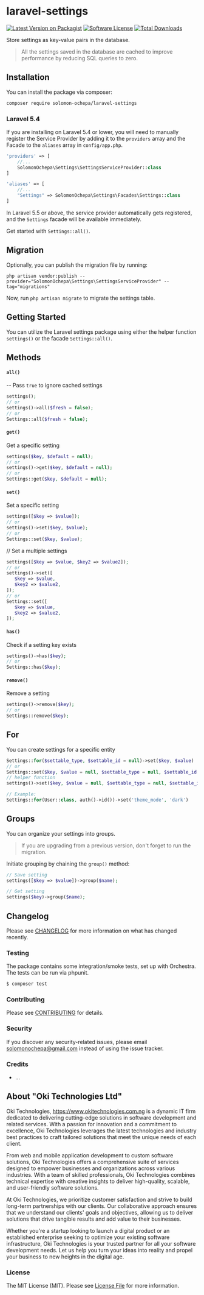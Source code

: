 # laravel-settings

[![Latest Version on Packagist](https://img.shields.io/packagist/v/solomon-ochepa/laravel-settings.svg)](https://packagist.org/packages/solomon-ochepa/laravel-settings)
[![Software License](https://img.shields.io/badge/license-MIT-brightgreen.svg)](LICENSE.md)
[![Total Downloads](https://img.shields.io/packagist/dt/solomon-ochepa/laravel-settings.svg)](https://packagist.org/packages/solomon-ochepa/laravel-settings)

Store settings as key-value pairs in the database.

> All the settings saved in the database are cached to improve performance by reducing SQL queries to zero.

## Installation

You can install the package via composer:

```bash
composer require solomon-ochepa/laravel-settings
```

### Laravel 5.4
If you are installing on Laravel 5.4 or lower, you will need to manually register the Service Provider by adding it to the `providers` array and the Facade to the `aliases` array in `config/app.php`.

```php
'providers' => [
    //...
    SolomonOchepa\Settings\SettingsServiceProvider::class
]

'aliases' => [
    //...
    "Settings" => SolomonOchepa\Settings\Facades\Settings::class
]
```

In Laravel 5.5 or above, the service provider automatically gets registered, and the `Settings` facade will be available immediately.

Get started with `Settings::all()`.

## Migration
Optionally, you can publish the migration file by running:
```
php artisan vendor:publish --provider="SolomonOchepa\Settings\SettingsServiceProvider" --tag="migrations"
```

Now, run `php artisan migrate` to migrate the settings table.

## Getting Started
You can utilize the Laravel settings package using either the helper function `settings()` or the facade `Settings::all()`.

## Methods
#### `all()`
-- Pass `true` to ignore cached settings
```php
settings();
// or
settings()->all($fresh = false);
// or
Settings::all($fresh = false);
```

#### `get()`
Get a specific setting
```php
settings($key, $default = null);
// or
settings()->get($key, $default = null);
// or
Settings::get($key, $default = null);
```

#### `set()`
Set a specific setting
```php
settings([$key => $value]);
// or
settings()->set($key, $value);
// or
Settings::set($key, $value);
```

// Set a multiple settings
```php
settings([$key => $value, $key2 => $value2]);
// or
settings()->set([
   $key => $value,
   $key2 => $value2,
]);
// or
Settings::set([
   $key => $value,
   $key2 => $value2,
]);
```

#### `has()`
Check if a setting key exists
```php
settings()->has($key);
// or
Settings::has($key);
```

#### `remove()`
Remove a setting
```php
settings()->remove($key);
// or
Settings::remove($key);
```
## For
You can create settings for a specific entity
```php
Settings::for($settable_type, $settable_id = null)->set($key, $value)
// or
Settings::set($key, $value = null, $settable_type = null, $settable_id = null)
// helper function
settings()->set($key, $value = null, $settable_type = null, $settable_id = null)

// Example:
Settings::for(User::class, auth()->id())->set('theme_mode', 'dark')
```

## Groups

You can organize your settings into groups.

> If you are upgrading from a previous version, don't forget to run the migration.

Initiate grouping by chaining the `group()` method:

```php
// Save setting
settings([$key => $value])->group($name);

// Get setting
settings($key)->group($name);
```

## Changelog

Please see [CHANGELOG](CHANGELOG.md) for more information on what has changed recently.

### Testing

The package contains some integration/smoke tests, set up with Orchestra. The tests can be run via phpunit.

```bash
$ composer test
```

### Contributing

Please see [CONTRIBUTING](CONTRIBUTING.md) for details.

### Security

If you discover any security-related issues, please email solomonochepa@gmail.com instead of using the issue tracker.

### Credits

- ...

## About "Oki Technologies Ltd"
Oki Technologies, https://www.okitechnologies.com.ng is a dynamic IT firm dedicated to delivering cutting-edge solutions in software development and related services. With a passion for innovation and a commitment to excellence, Oki Technologies leverages the latest technologies and industry best practices to craft tailored solutions that meet the unique needs of each client.

From web and mobile application development to custom software solutions, Oki Technologies offers a comprehensive suite of services designed to empower businesses and organizations across various industries. With a team of skilled professionals, Oki Technologies combines technical expertise with creative insights to deliver high-quality, scalable, and user-friendly software solutions.

At Oki Technologies, we prioritize customer satisfaction and strive to build long-term partnerships with our clients. Our collaborative approach ensures that we understand our clients' goals and objectives, allowing us to deliver solutions that drive tangible results and add value to their businesses.

Whether you're a startup looking to launch a digital product or an established enterprise seeking to optimize your existing software infrastructure, Oki Technologies is your trusted partner for all your software development needs. Let us help you turn your ideas into reality and propel your business to new heights in the digital age.

### License

The MIT License (MIT). Please see [License File](LICENSE.md) for more information.
